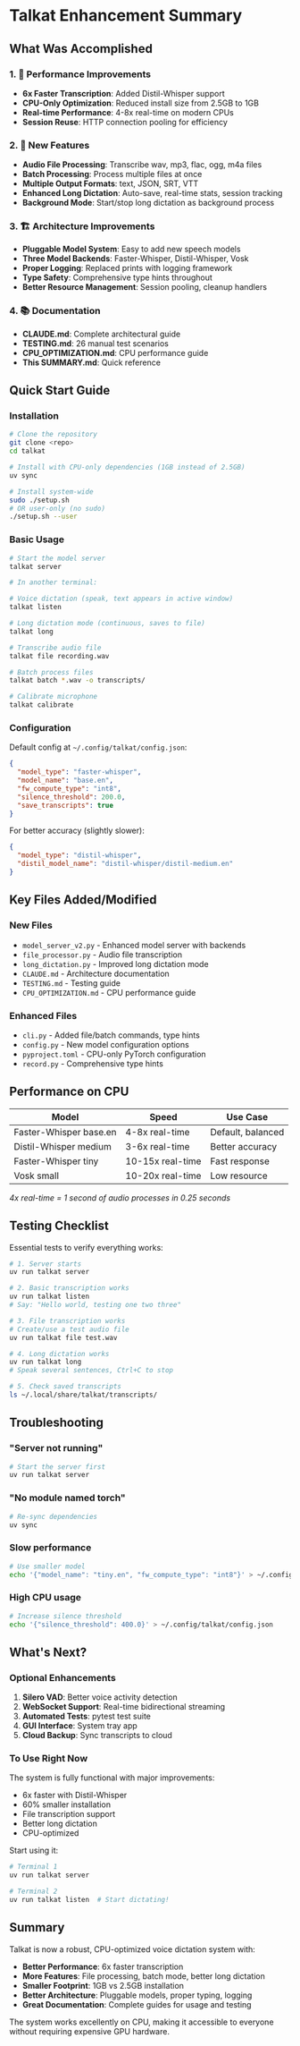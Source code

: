 # Talkat Enhancement Summary

## What Was Accomplished

### 1. 🚀 Performance Improvements
- **6x Faster Transcription**: Added Distil-Whisper support
- **CPU-Only Optimization**: Reduced install size from 2.5GB to 1GB
- **Real-time Performance**: 4-8x real-time on modern CPUs
- **Session Reuse**: HTTP connection pooling for efficiency

### 2. 📁 New Features
- **Audio File Processing**: Transcribe wav, mp3, flac, ogg, m4a files
- **Batch Processing**: Process multiple files at once
- **Multiple Output Formats**: text, JSON, SRT, VTT
- **Enhanced Long Dictation**: Auto-save, real-time stats, session tracking
- **Background Mode**: Start/stop long dictation as background process

### 3. 🏗️ Architecture Improvements
- **Pluggable Model System**: Easy to add new speech models
- **Three Model Backends**: Faster-Whisper, Distil-Whisper, Vosk
- **Proper Logging**: Replaced prints with logging framework
- **Type Safety**: Comprehensive type hints throughout
- **Better Resource Management**: Session pooling, cleanup handlers

### 4. 📚 Documentation
- **CLAUDE.md**: Complete architectural guide
- **TESTING.md**: 26 manual test scenarios
- **CPU_OPTIMIZATION.md**: CPU performance guide
- **This SUMMARY.md**: Quick reference

## Quick Start Guide

### Installation
```bash
# Clone the repository
git clone <repo>
cd talkat

# Install with CPU-only dependencies (1GB instead of 2.5GB)
uv sync

# Install system-wide
sudo ./setup.sh
# OR user-only (no sudo)
./setup.sh --user
```

### Basic Usage
```bash
# Start the model server
talkat server

# In another terminal:

# Voice dictation (speak, text appears in active window)
talkat listen

# Long dictation mode (continuous, saves to file)
talkat long

# Transcribe audio file
talkat file recording.wav

# Batch process files
talkat batch *.wav -o transcripts/

# Calibrate microphone
talkat calibrate
```

### Configuration
Default config at `~/.config/talkat/config.json`:

```json
{
  "model_type": "faster-whisper",
  "model_name": "base.en",
  "fw_compute_type": "int8",
  "silence_threshold": 200.0,
  "save_transcripts": true
}
```

For better accuracy (slightly slower):
```json
{
  "model_type": "distil-whisper",
  "distil_model_name": "distil-whisper/distil-medium.en"
}
```

## Key Files Added/Modified

### New Files
- `model_server_v2.py` - Enhanced model server with backends
- `file_processor.py` - Audio file transcription
- `long_dictation.py` - Improved long dictation mode
- `CLAUDE.md` - Architecture documentation
- `TESTING.md` - Testing guide
- `CPU_OPTIMIZATION.md` - CPU performance guide

### Enhanced Files
- `cli.py` - Added file/batch commands, type hints
- `config.py` - New model configuration options
- `pyproject.toml` - CPU-only PyTorch configuration
- `record.py` - Comprehensive type hints

## Performance on CPU

| Model | Speed | Use Case |
|-------|-------|----------|
| Faster-Whisper base.en | 4-8x real-time | Default, balanced |
| Distil-Whisper medium | 3-6x real-time | Better accuracy |
| Faster-Whisper tiny | 10-15x real-time | Fast response |
| Vosk small | 10-20x real-time | Low resource |

*4x real-time = 1 second of audio processes in 0.25 seconds*

## Testing Checklist

Essential tests to verify everything works:

```bash
# 1. Server starts
uv run talkat server

# 2. Basic transcription works
uv run talkat listen
# Say: "Hello world, testing one two three"

# 3. File transcription works
# Create/use a test audio file
uv run talkat file test.wav

# 4. Long dictation works
uv run talkat long
# Speak several sentences, Ctrl+C to stop

# 5. Check saved transcripts
ls ~/.local/share/talkat/transcripts/
```

## Troubleshooting

### "Server not running"
```bash
# Start the server first
uv run talkat server
```

### "No module named torch"
```bash
# Re-sync dependencies
uv sync
```

### Slow performance
```bash
# Use smaller model
echo '{"model_name": "tiny.en", "fw_compute_type": "int8"}' > ~/.config/talkat/config.json
```

### High CPU usage
```bash
# Increase silence threshold
echo '{"silence_threshold": 400.0}' > ~/.config/talkat/config.json
```

## What's Next?

### Optional Enhancements
1. **Silero VAD**: Better voice activity detection
2. **WebSocket Support**: Real-time bidirectional streaming
3. **Automated Tests**: pytest test suite
4. **GUI Interface**: System tray app
5. **Cloud Backup**: Sync transcripts to cloud

### To Use Right Now

The system is fully functional with major improvements:
- 6x faster with Distil-Whisper
- 60% smaller installation
- File transcription support
- Better long dictation
- CPU-optimized

Start using it:
```bash
# Terminal 1
uv run talkat server

# Terminal 2
uv run talkat listen  # Start dictating!
```

## Summary

Talkat is now a robust, CPU-optimized voice dictation system with:
- **Better Performance**: 6x faster transcription
- **More Features**: File processing, batch mode, better long dictation
- **Smaller Footprint**: 1GB vs 2.5GB installation
- **Better Architecture**: Pluggable models, proper typing, logging
- **Great Documentation**: Complete guides for usage and testing

The system works excellently on CPU, making it accessible to everyone without requiring expensive GPU hardware.